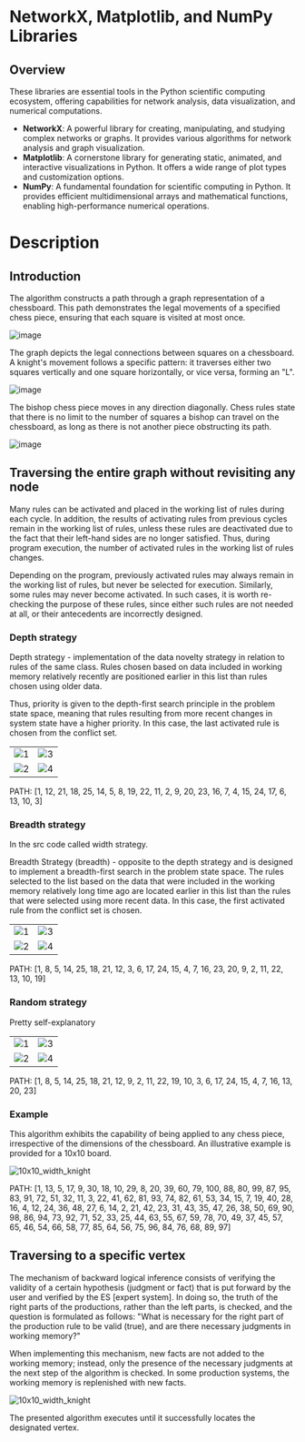 # NetworkX, Matplotlib, and NumPy Libraries

## Overview

These libraries are essential tools in the Python scientific computing ecosystem, offering capabilities for network analysis, data visualization, and numerical computations.

- **NetworkX**: A powerful library for creating, manipulating, and studying complex networks or graphs. It provides various algorithms for network analysis and graph visualization.
- **Matplotlib**: A cornerstone library for generating static, animated, and interactive visualizations in Python. It offers a wide range of plot types and customization options.
- **NumPy**: A fundamental foundation for scientific computing in Python. It provides efficient multidimensional arrays and mathematical functions, enabling high-performance numerical operations.

# Description

## Introduction
The algorithm constructs a path through a graph representation of a chessboard. This path demonstrates the legal movements of a specified chess piece, ensuring that each square is visited at most once.

![image](https://github.com/Bohdan-Somriakov/chess_piece_routing/blob/main/assets/intro/5x5_chess_board.png)

The graph depicts the legal connections between squares on a chessboard. A knight's movement follows a specific pattern: it traverses either two squares vertically and one square horizontally, or vice versa, forming an "L".

![image](https://github.com/Bohdan-Somriakov/chess_piece_routing/blob/main/assets/intro/5x5_knight.png)

The bishop chess piece moves in any direction diagonally. Chess rules state that there is no limit to the number of squares a bishop can travel on the chessboard, as long as there is not another piece obstructing its path.

![image](https://github.com/Bohdan-Somriakov/chess_piece_routing/blob/main/assets/intro/5x5_bishop.png)

## Traversing the entire graph without revisiting any node
Many rules can be activated and placed in the working list of rules during each cycle. In addition, the results of activating rules from previous cycles remain in the working list of rules, unless these rules are deactivated due to the fact that their left-hand sides are no longer satisfied. Thus, during program execution, the number of activated rules in the working list of rules changes.

Depending on the program, previously activated rules may always remain in the working list of rules, but never be selected for execution. Similarly, some rules may never become activated. In such cases, it is worth re-checking the purpose of these rules, since either such rules are not needed at all, or their antecedents are incorrectly designed.

### Depth strategy
Depth strategy - implementation of the data novelty strategy in relation to rules of the same class. Rules chosen based on data included in working memory relatively recently are positioned earlier in this list than rules chosen using older data.

Thus, priority is given to the depth-first search principle in the problem state space, meaning that rules resulting from more recent changes in system state have a higher priority. In this case, the last activated rule is chosen from the conflict set.

|  |  |
|---------|---------|
| ![1](https://github.com/Bohdan-Somriakov/chess_piece_routing/blob/main/assets/depth_knight/1.png) | ![3](https://github.com/Bohdan-Somriakov/chess_piece_routing/blob/main/assets/depth_knight/2.png) |
| ![2](https://github.com/Bohdan-Somriakov/chess_piece_routing/blob/main/assets/depth_knight/3.png) | ![4](https://github.com/Bohdan-Somriakov/chess_piece_routing/blob/main/assets/depth_knight/4.png) |

PATH: [1, 12, 21, 18, 25, 14, 5, 8, 19, 22, 11, 2, 9, 20, 23, 16, 7, 4, 15, 24, 17, 6, 13, 10, 3]

### Breadth strategy
In the src code called width strategy.

Breadth Strategy (breadth) - opposite to the depth strategy and is designed to implement a breadth-first search in the problem state space. The rules selected to the list based on the data that were included in the working memory relatively long time ago are located earlier in this list than the rules that were selected using more recent data. In this case, the first activated rule from the conflict set is chosen.

|  |  |
|---------|---------|
| ![1](https://github.com/Bohdan-Somriakov/chess_piece_routing/blob/main/assets/entire_graph/bredth_knight/1.jpg) | ![3](https://github.com/Bohdan-Somriakov/chess_piece_routing/blob/main/assets/entire_graph/bredth_knight/2.jpg) |
| ![2](https://github.com/Bohdan-Somriakov/chess_piece_routing/blob/main/assets/entire_graph/bredth_knight/3.jpg) | ![4](https://github.com/Bohdan-Somriakov/chess_piece_routing/blob/main/assets/entire_graph/bredth_knight/4.jpg) |

PATH: [1, 8, 5, 14, 25, 18, 21, 12, 3, 6, 17, 24, 15, 4, 7, 16, 23, 20, 9, 2, 11, 22, 13, 10, 19]

### Random strategy
Pretty self-explanatory

|  |  |
|---------|---------|
| ![1](https://github.com/Bohdan-Somriakov/chess_piece_routing/blob/main/assets/entire_graph/random_knight/1.jpg) | ![3](https://github.com/Bohdan-Somriakov/chess_piece_routing/blob/main/assets/entire_graph/random_knight/2.jpg) |
| ![2](https://github.com/Bohdan-Somriakov/chess_piece_routing/blob/main/assets/entire_graph/random_knight/3.jpg) | ![4](https://github.com/Bohdan-Somriakov/chess_piece_routing/blob/main/assets/entire_graph/random_knight/4.jpg) |

PATH: [1, 8, 5, 14, 25, 18, 21, 12, 9, 2, 11, 22, 19, 10, 3, 6, 17, 24, 15, 4, 7, 16, 13, 20, 23]

### Example 
This algorithm exhibits the capability of being applied to any chess piece, irrespective of the dimensions of the chessboard. An illustrative example is provided for a 10x10 board.

![10x10_width_knight](https://github.com/Bohdan-Somriakov/chess_piece_routing/blob/main/assets/entire_graph/more_examples/knight_10x10_width.png)

PATH: [1, 13, 5, 17, 9, 30, 18, 10, 29, 8, 20, 39, 60, 79, 100, 88, 80, 99, 87, 95, 83, 91, 72, 51, 32, 11, 3, 22, 41, 62, 81, 93, 74, 82, 61, 53, 34, 15, 7, 19, 40, 28, 16, 4, 12, 24, 36, 48, 27, 6, 14, 2, 21, 42, 23, 31, 43, 35, 47, 26, 38, 50, 69, 90, 98, 86, 94, 73, 92, 71, 52, 33, 25, 44, 63, 55, 67, 59, 78, 70, 49, 37, 45, 57, 65, 46, 54, 66, 58, 77, 85, 64, 56, 75, 96, 84, 76, 68, 89, 97]

## Traversing to a specific vertex

The mechanism of backward logical inference consists of verifying the validity of a certain hypothesis (judgment or fact) that is put forward by the user and verified by the ES [expert system]. In doing so, the truth of the right parts of the productions, rather than the left parts, is checked, and the question is formulated as follows: "What is necessary for the right part of the production rule to be valid (true), and are there necessary judgments in working memory?"

When implementing this mechanism, new facts are not added to the working memory; instead, only the presence of the necessary judgments at the next step of the algorithm is checked. In some production systems, the working memory is replenished with new facts.

![10x10_width_knight](https://github.com/Bohdan-Somriakov/chess_piece_routing/blob/main/assets/theory/table_with_ifs.png)

The presented algorithm executes until it successfully locates the designated vertex.
